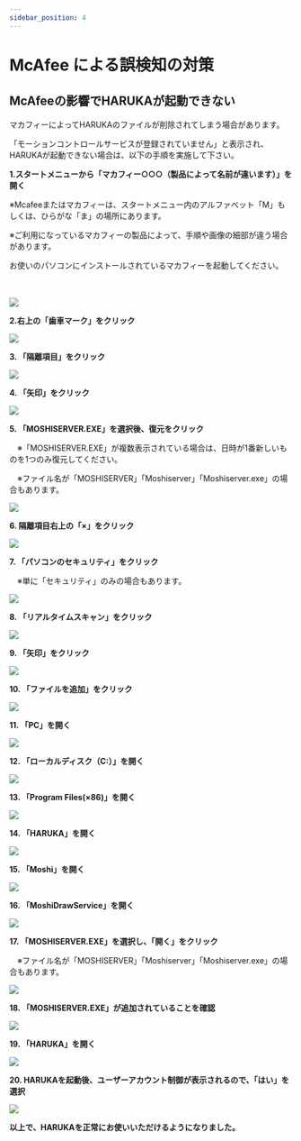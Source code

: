 ```yaml
---
sidebar_position: 4
---
```


# McAfee による誤検知の対策

## McAfeeの影響でHARUKAが起動できない

マカフィーによってHARUKAのファイルが削除されてしまう場合があります。

「モーションコントロールサービスが登録されていません」と表示され、HARUKAが起動できない場合は、以下の手順を実施して下さい。



**1.スタートメニューから「マカフィー○○○（製品によって名前が違います）」を開く**

※Mcafeeまたはマカフィーは、スタートメニュー内のアルファベット「M」もしくは、ひらがな「ま」の場所にあります。　

※ご利用になっているマカフィーの製品によって、手順や画像の細部が違う場合があります。

お使いのパソコンにインストールされているマカフィーを起動してください。

　

![](</assets/0(5).png>)

**2.右上の「歯車マーク」をクリック**

![](</assets/1(4).png>)

**3. 「隔離項目」をクリック**

![](</assets/2(4).png>)

**4. 「矢印」をクリック**

![](</assets/3(5).png>)

**5. 「MOSHISERVER.EXE」を選択後、復元をクリック**

　※「MOSHISERVER.EXE」が複数表示されている場合は、日時が1番新しいものを1つのみ復元してください。

　※ファイル名が「MOSHISERVER」「Moshiserver」「Moshiserver.exe」の場合もあります。

![](</assets/4(3).png>)

**6. 隔離項目右上の「×」をクリック**

![](</assets/5(3).png>)

**7. 「パソコンのセキュリティ」をクリック**

　※単に「セキュリティ」のみの場合もあります。

![](</assets/6(3).png>)

**8. 「リアルタイムスキャン」をクリック**

![](</assets/7(2).png>)

**9. 「矢印」をクリック**

![](</assets/8(2).png>)

**10. 「ファイルを追加」をクリック**

![](</assets/9(2).png>)

**11. 「PC」を開く**

![](</assets/10(2).png>)

**12. 「ローカルディスク（C:）」を開く**

![](</assets/11(2).png>)

**13. 「Program Files(×86)」を開く**

![](</assets/12(2).png>)

**14. 「HARUKA」を開く**

![](</assets/13(2).png>)

**15. 「Moshi」を開く**

![](</assets/14(2).png>)

**16. 「MoshiDrawService」を開く**

![](</assets/15(2).png>)

**17. 「MOSHISERVER.EXE」を選択し、「開く」をクリック**

　※ファイル名が「MOSHISERVER」「Moshiserver」「Moshiserver.exe」の場合もあります。

![](</assets/16(2).png>)

**18. 「MOSHISERVER.EXE」が追加されていることを確認**

![](</assets/17(2).png>)

**19. 「HARUKA」を開く**

![](</assets/18(2).png>)

**20. HARUKAを起動後、ユーザーアカウント制御が表示されるので、「はい」を選択**

![](</assets/19(2).png>)

**以上で、HARUKAを正常にお使いいただけるようになりました。**
